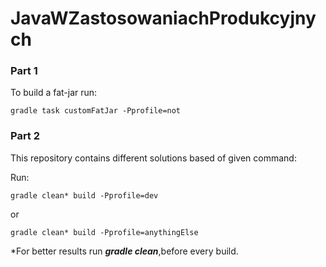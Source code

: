 # JavaWZastosowaniachProdukcyjnych

### Part 1

To build a fat-jar run:
```
gradle task customFatJar -Pprofile=not
```

### Part 2

This repository contains different solutions based of given command: 

Run:
```
gradle clean* build -Pprofile=dev
```
or

```
gradle clean* build -Pprofile=anythingElse
```
*For better results run ***gradle clean***,before every build.



